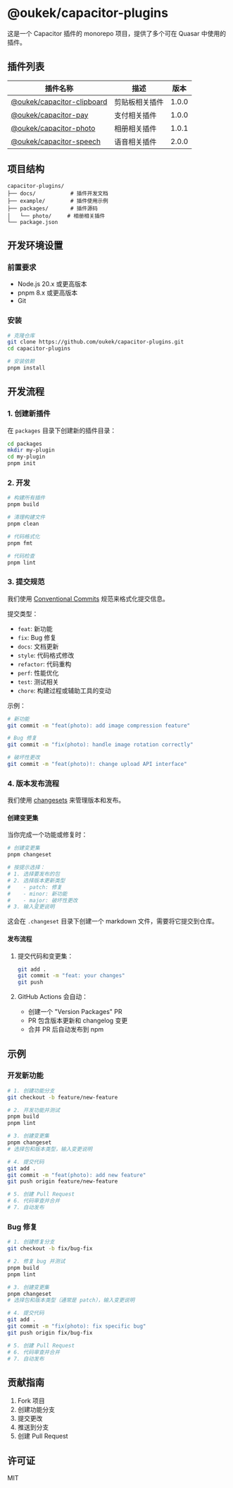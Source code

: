 # @oukek/capacitor-plugins

这是一个 Capacitor 插件的 monorepo 项目，提供了多个可在 Quasar 中使用的插件。

## 插件列表

| 插件名称 | 描述 | 版本 |
| --- | --- | --- |
| [@oukek/capacitor-clipboard](./packages/clipboard/README.md) | 剪贴板相关插件 | 1.0.0 |
| [@oukek/capacitor-pay](./packages/pay/README.md) | 支付相关插件 | 1.0.0 |
| [@oukek/capacitor-photo](./packages/photo/README.md) | 相册相关插件 | 1.0.1 |
| [@oukek/capacitor-speech](./packages/speech/README.md) | 语音相关插件 | 2.0.0 |

## 项目结构

```
capacitor-plugins/
├── docs/           # 插件开发文档
├── example/        # 插件使用示例
├── packages/       # 插件源码
│   └── photo/     # 相册相关插件
└── package.json
```

## 开发环境设置

### 前置要求

- Node.js 20.x 或更高版本
- pnpm 8.x 或更高版本
- Git

### 安装

```bash
# 克隆仓库
git clone https://github.com/oukek/capacitor-plugins.git
cd capacitor-plugins

# 安装依赖
pnpm install
```

## 开发流程

### 1. 创建新插件

在 `packages` 目录下创建新的插件目录：

```bash
cd packages
mkdir my-plugin
cd my-plugin
pnpm init
```

### 2. 开发

```bash
# 构建所有插件
pnpm build

# 清理构建文件
pnpm clean

# 代码格式化
pnpm fmt

# 代码检查
pnpm lint
```

### 3. 提交规范

我们使用 [Conventional Commits](https://www.conventionalcommits.org/) 规范来格式化提交信息。

提交类型：
- `feat`: 新功能
- `fix`: Bug 修复
- `docs`: 文档更新
- `style`: 代码格式修改
- `refactor`: 代码重构
- `perf`: 性能优化
- `test`: 测试相关
- `chore`: 构建过程或辅助工具的变动

示例：
```bash
# 新功能
git commit -m "feat(photo): add image compression feature"

# Bug 修复
git commit -m "fix(photo): handle image rotation correctly"

# 破坏性更改
git commit -m "feat(photo)!: change upload API interface"
```

### 4. 版本发布流程

我们使用 [changesets](https://github.com/changesets/changesets) 来管理版本和发布。

#### 创建变更集

当你完成一个功能或修复时：

```bash
# 创建变更集
pnpm changeset

# 按提示选择：
# 1. 选择要发布的包
# 2. 选择版本更新类型
#    - patch: 修复
#    - minor: 新功能
#    - major: 破坏性更改
# 3. 输入变更说明
```

这会在 `.changeset` 目录下创建一个 markdown 文件，需要将它提交到仓库。

#### 发布流程

1. 提交代码和变更集：
   ```bash
   git add .
   git commit -m "feat: your changes"
   git push
   ```

2. GitHub Actions 会自动：
   - 创建一个 "Version Packages" PR
   - PR 包含版本更新和 changelog 变更
   - 合并 PR 后自动发布到 npm

## 示例

### 开发新功能

```bash
# 1. 创建功能分支
git checkout -b feature/new-feature

# 2. 开发功能并测试
pnpm build
pnpm lint

# 3. 创建变更集
pnpm changeset
# 选择包和版本类型，输入变更说明

# 4. 提交代码
git add .
git commit -m "feat(photo): add new feature"
git push origin feature/new-feature

# 5. 创建 Pull Request
# 6. 代码审查并合并
# 7. 自动发布
```

### Bug 修复

```bash
# 1. 创建修复分支
git checkout -b fix/bug-fix

# 2. 修复 bug 并测试
pnpm build
pnpm lint

# 3. 创建变更集
pnpm changeset
# 选择包和版本类型（通常是 patch），输入变更说明

# 4. 提交代码
git add .
git commit -m "fix(photo): fix specific bug"
git push origin fix/bug-fix

# 5. 创建 Pull Request
# 6. 代码审查并合并
# 7. 自动发布
```

## 贡献指南

1. Fork 项目
2. 创建功能分支
3. 提交更改
4. 推送到分支
5. 创建 Pull Request

## 许可证

MIT 